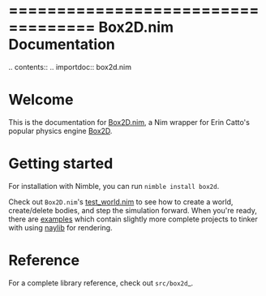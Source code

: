 ===================================
   Box2D.nim Documentation
===================================

.. contents::
.. importdoc:: box2d.nim

# Welcome

This is the documentation for [Box2D.nim](https://github.com/jon-edward/box2d.nim), 
a Nim wrapper for Erin Catto's popular physics engine [Box2D](https://github.com/erincatto/box2c).

# Getting started

For installation with Nimble, you can run ``nimble install box2d``.

Check out `Box2D.nim`'s [test_world.nim](https://github.com/jon-edward/box2d.nim/blob/main/tests/test_world.nim) 
to see how to create a world, create/delete bodies, and step the simulation forward. When you're ready, there 
are [examples](https://github.com/jon-edward/box2d.nim/tree/main/examples) which contain slightly more complete 
projects to tinker with using [naylib](https://github.com/planetis-m/naylib) for rendering.

# Reference

For a complete library reference, check out `src/box2d`_.
